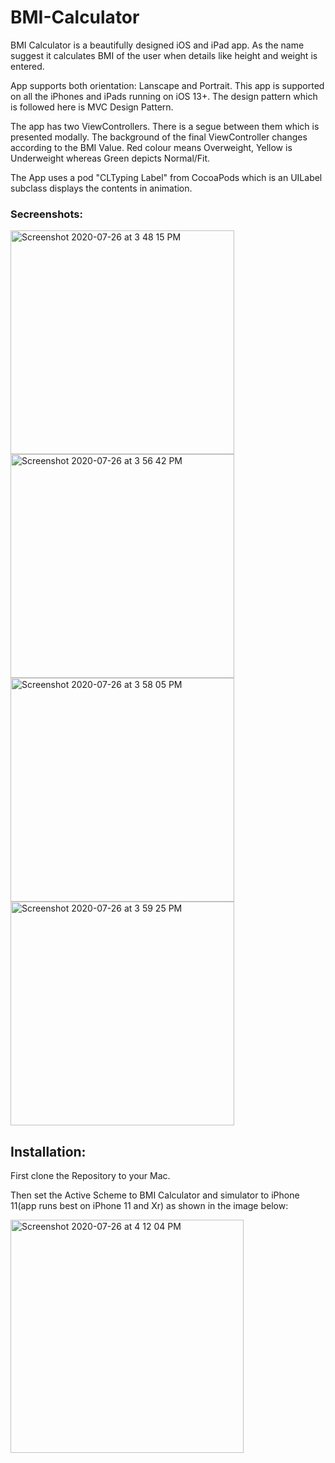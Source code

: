 # BMI-Calculator

BMI Calculator is a beautifully designed iOS and iPad app. As the name suggest it calculates BMI of the user when details like height and weight is entered.


App supports both orientation: Lanscape and Portrait. This app is supported on all the iPhones and iPads running on iOS 13+. The design pattern which is followed here is MVC Design Pattern. 

The app has two ViewControllers. There is a segue between them which is presented modally. The background of the final ViewController changes according to the BMI Value. 
Red colour means Overweight, Yellow is Underweight whereas Green depicts Normal/Fit. 

The App uses a pod "CLTyping Label" from CocoaPods which is an UILabel subclass displays the contents in animation.

### Secreenshots:
<img width="358" alt="Screenshot 2020-07-26 at 3 48 15 PM" src="https://user-images.githubusercontent.com/68640721/88476730-63ffc680-cf58-11ea-94bd-168311055a77.png">
<img width="358" alt="Screenshot 2020-07-26 at 3 56 42 PM" src="https://user-images.githubusercontent.com/68640721/88476757-a1645400-cf58-11ea-8955-6a130953f9c6.png">
<img width="358" alt="Screenshot 2020-07-26 at 3 58 05 PM" src="https://user-images.githubusercontent.com/68640721/88476785-d7093d00-cf58-11ea-94db-52978904f5e6.png">
<img width="358" alt="Screenshot 2020-07-26 at 3 59 25 PM" src="https://user-images.githubusercontent.com/68640721/88476805-ff913700-cf58-11ea-9a8c-1ac108405ab4.png">

## Installation:

First clone the Repository to your Mac.

Then set the Active Scheme to BMI Calculator and simulator to iPhone 11(app runs best on iPhone 11 and Xr) as shown in the image below:


<img width="373" alt="Screenshot 2020-07-26 at 4 12 04 PM" src="https://user-images.githubusercontent.com/68640721/88477124-2cdee480-cf5b-11ea-8416-420242f285ee.png">
